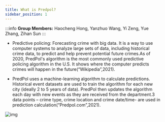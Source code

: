 ```yaml
---
title: What is Predpol?
sidebar_position: 1
---
```

:::info
**Group Members:**
Haocheng Hong, Yanzhuo Wang, Yi Zeng, Yue Zhang, Zihan Sun
:::


- Predictive policing: Forecasting crime with big data. It is a way to use computer systems to analyze large sets of data, including historical crime data, to predict and help prevent potential future crimes.As of 2020, PredPol's algorithm is the most commonly used predictive policing algorithm in the U.S. It shows where the computer predicts crimes will happen in the future(“Wikipedia”,2021).

- PredPol uses a machine-learning algorithm to calculate predictions. Historical event datasets are used to train the algorithm for each new city (ideally 2 to 5 years of data). PredPol then updates the algorithm each day with new events as they are received from the department.3 data points – crime type, crime location and crime date/time- are used in prediction calculation(“Predpol.com”,2021).


<!-- <div align=center> -->
![img](https://lh6.googleusercontent.com/RJt0sDxt33t9CLdu_miovj2MK42bimjSea3JSnKK4pGOlOYn8Yb0dkA3-goaPitwAu-TAOCtUgmgkUz16bxi0zCamnO7IZwfRwYYturQrq6FwxHI-Jy7ZCdwluId4T4YdP7NIS28#width-full)  

